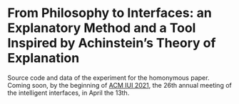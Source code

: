 # From Philosophy to Interfaces: an Explanatory Method and a Tool Inspired by Achinstein’s Theory of Explanation

Source code and data of the experiment for the homonymous paper.
Coming soon, by the beginning of [ACM IUI 2021](https://iui.acm.org/2021/), the 26th annual meeting of the intelligent interfaces, in April the 13th.
